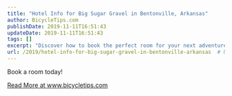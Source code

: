 ```yaml
---
title: "Hotel Info for Big Sugar Gravel in Bentonville, Arkansas"
author: BicycleTips.com
publishDate: 2019-11-11T16:51:43
updateDate: 2019-11-11T16:51:43
tags: []
excerpt: "Discover how to book the perfect room for your next adventure at www.bicycletips.com. Start planning your trip now!"
url: /2019/hotel-info-for-big-sugar-gravel-in-bentonville-arkansas  # Use the generated URL with year
---
```

<p>Book a room today!</p> <a href="https://www.bicycletips.com/tips/2019/11/big-sugar-gravel-hotel-info">Read More at www.bicycletips.com</a>

